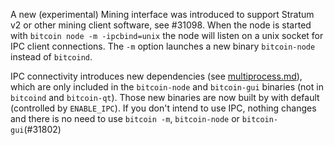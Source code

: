 A new (experimental) Mining interface was introduced to support Stratum v2 or other mining client software, see #31098. When the node is started with `bitcoin node -m -ipcbind=unix` the node will listen on a unix socket for IPC client connections. The `-m` option launches a new binary `bitcoin-node` instead of `bitcoind`.

IPC connectivity introduces new dependencies (see [multiprocess.md](multiprocess.md)), which are only included in the `bitcoin-node` and `bitcoin-gui` binaries (not in `bitcoind` and `bitcoin-qt`). Those new binaries are now built by with default (controlled by `ENABLE_IPC`). If you don't intend to use IPC, nothing changes and there is no need to use `bitcoin -m`, `bitcoin-node` or `bitcoin-gui`(#31802)
